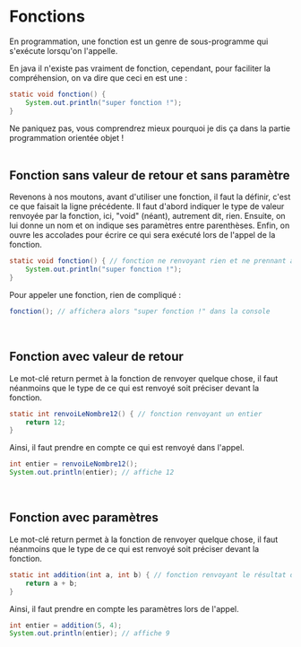 # **Fonctions**

En programmation, une fonction est un genre de sous-programme qui s'exécute lorsqu'on l'appelle.

En java il n'existe pas vraiment de fonction, cependant, pour faciliter la compréhension, on va dire que ceci en est une :
```java
static void fonction() {
	System.out.println("super fonction !");
}
```
Ne paniquez pas, vous comprendrez mieux pourquoi je dis ça dans la partie programmation orientée objet !
<br><br>


## Fonction sans valeur de retour et sans paramètre

Revenons à nos moutons, avant d'utiliser une fonction, il faut la définir, c'est ce que faisait la ligne précédente. Il faut d'abord indiquer le type de valeur renvoyée par la fonction, ici, "void" (néant), autrement dit, rien. Ensuite, on lui donne un nom et on indique ses paramètres entre parenthèses. Enfin, on ouvre les accolades pour écrire ce qui sera exécuté lors de l'appel de la fonction.
```java
static void fonction() { // fonction ne renvoyant rien et ne prennant aucun paramètre
	System.out.println("super fonction !");
}
```

Pour appeler une fonction, rien de compliqué :
```java
fonction(); // affichera alors "super fonction !" dans la console
```
<br>


## Fonction avec valeur de retour

Le mot-clé return permet à la fonction de renvoyer quelque chose, il faut néanmoins que le type de ce qui est renvoyé soit préciser devant la fonction.
```java
static int renvoiLeNombre12() { // fonction renvoyant un entier
	return 12;
}
```

Ainsi, il faut prendre en compte ce qui est renvoyé dans l'appel.
```java
int entier = renvoiLeNombre12();
System.out.println(entier); // affiche 12
```
<br>


## Fonction avec paramètres

Le mot-clé return permet à la fonction de renvoyer quelque chose, il faut néanmoins que le type de ce qui est renvoyé soit préciser devant la fonction.
```java
static int addition(int a, int b) { // fonction renvoyant le résultat de l'addition
	return a + b;
}
```

Ainsi, il faut prendre en compte les paramètres lors de l'appel.
```java
int entier = addition(5, 4);
System.out.println(entier); // affiche 9
```